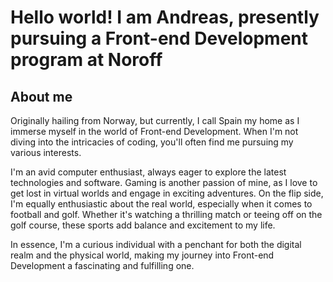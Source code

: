 <h1>Hello world! I am Andreas, presently pursuing a Front-end Development program at Noroff</h1>

<h2>About me</h2>
Originally hailing from Norway, but currently, I call Spain my home as I immerse myself in the world of Front-end Development. When I'm not diving into the intricacies of coding, you'll often find me pursuing my various interests.

I'm an avid computer enthusiast, always eager to explore the latest technologies and software. Gaming is another passion of mine, as I love to get lost in virtual worlds and engage in exciting adventures. On the flip side, I'm equally enthusiastic about the real world, especially when it comes to football and golf. Whether it's watching a thrilling match or teeing off on the golf course, these sports add balance and excitement to my life.

In essence, I'm a curious individual with a penchant for both the digital realm and the physical world, making my journey into Front-end Development a fascinating and fulfilling one.
